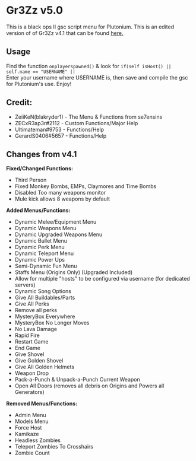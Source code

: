 # Gr3Zz v5.0
This is a black ops II gsc script menu for Plutonium. This is an edited version of of Gr3Zz v4.1 that can be found [here.](https://www.se7ensins.com/forums/threads/release-gsc-black-ops-2-gr3zz-v4-1-zombie-patch-xbox-ps3-pc.1205963/
)

## Usage
Find the function `onplayerspawned()` & look for `if(self isHost() || self.name == "USERNAME" ||`<br />
Enter your username where USERNAME is, then save and compile the gsc for Plutonium's use. Enjoy!

## Credit:
- ZeiiKeN(blakryder1) - The Menu & Functions from se7ensins
- ZECxR3ap3r#2112 - Custom Functions/Major Help
- Ultimateman#9753 - Functions/Help
- GerardS0406#5657 - Functions/Help

## Changes from v4.1
**Fixed/Changed Functions:**
- Third Person
- Fixed Monkey Bombs, EMPs, Claymores and Time Bombs
- Disabled Too many weapons monitor
- Mule kick allows 8 weapons by default

**Added Menus/Functions:**
- Dynamic Melee/Equipment Menu
- Dynamic Weapons Menu
- Dynamic Upgraded Weapons Menu
- Dynamic Bullet Menu
- Dynamic Perk Menu
- Dynamic Teleport Menu
- Dynamic Power Ups
- Semi-Dynamic Fun Menu
- Staffs Menu (Origins Only) (Upgraded Included)
- Allow for multiple "hosts" to be configured via username (for dedicated servers)
- Dynamic Song Options
- Give All Buildables/Parts
- Give All Perks
- Remove all perks
- MysteryBox Everywhere
- MysteryBox No Longer Moves
- No Lava Damage
- Rapid Fire
- Restart Game
- End Game
- Give Shovel
- Give Golden Shovel
- Give All Golden Helmets
- Weapon Drop
- Pack-a-Punch & Unpack-a-Punch Current Weapon
- Open All Doors (removes all debris on Origins and Powers all Generators)

**Removed Menus/Functions:**
- Admin Menu
- Models Menu
- Force Host
- Kamikaze
- Headless Zombies
- Teleport Zombies To Crosshairs
- Zombie Count